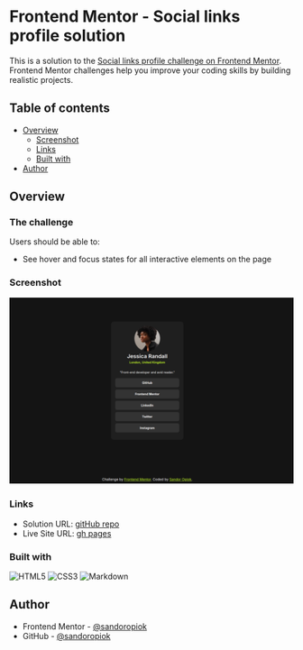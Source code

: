 # Frontend Mentor - Social links profile solution

This is a solution to the [Social links profile challenge on Frontend Mentor](https://www.frontendmentor.io/challenges/social-links-profile-UG32l9m6dQ). Frontend Mentor challenges help you improve your coding skills by building realistic projects. 

## Table of contents

- [Overview](#overview)
  - [Screenshot](#screenshot)
  - [Links](#links)
  - [Built with](#built-with)
- [Author](#author)

## Overview

### The challenge

Users should be able to:

- See hover and focus states for all interactive elements on the page

### Screenshot

![screenshot](./assets/images/Screenshot%20from%202024-10-22%2022-35-44.png)


### Links

- Solution URL: [gitHub repo](https://github.com/sandoropiok/social-links-profile-frontend-mentor)
- Live Site URL: [gh pages](https://sandoropiok.github.io/social-links-profile-frontend-mentor/)

### Built with

![HTML5](https://img.shields.io/badge/html5-%23E34F26.svg?style=for-the-badge&logo=html5&logoColor=white) ![CSS3](https://img.shields.io/badge/css3-%231572B6.svg?style=for-the-badge&logo=css3&logoColor=white) ![Markdown](https://img.shields.io/badge/markdown-%23000000.svg?style=for-the-badge&logo=markdown&logoColor=white)

## Author

- Frontend Mentor - [@sandoropiok](https://www.frontendmentor.io/profile/sandoropiok)
- GitHub - [@sandoropiok](https://github.com/sandoropiok)